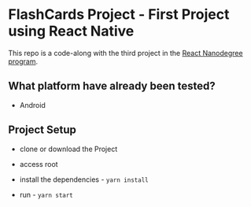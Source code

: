 # FlashCards Project - First Project using React Native

This repo is a code-along with the third project in the [React Nanodegree program](https://www.udacity.com/course/react-nanodegree--nd019).

## What platform have already been tested?
* Android

## Project Setup

* clone or download the Project 

* access root
* install the dependencies - `yarn install`
* run - `yarn start` 


